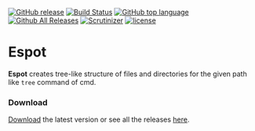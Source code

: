 [![GitHub release](https://img.shields.io/github/release/mdihos/espot.svg)](https://github.com/mdihos/espot/releases)
[![Build Status](https://scrutinizer-ci.com/g/mdihos/espot/badges/build.png?b=master)](https://scrutinizer-ci.com/g/mdihos/espot/build-status/master)
[![GitHub top language](https://img.shields.io/github/languages/top/mdihos/espot.svg)]()
[![Github All Releases](https://img.shields.io/github/downloads/mdihos/espot/total.svg)](https://github.com/mdihos/espot/releases)
[![Scrutinizer](https://img.shields.io/scrutinizer/g/mdihos/espot.svg)](https://scrutinizer-ci.com/g/mdihos/espot/)
[![license](https://img.shields.io/github/license/mdihos/espot.svg)](https://www.apache.org/licenses/LICENSE-2.0.html)
# Espot
**Espot** creates tree-like structure of files and directories for the given path like `tree` command of cmd.
### Download
[Download](https://github.com/mdihos/espot/releases/download/v1.0/Espot.zip) the latest version or see all the releases [here](https://github.com/mdihos/espot/releases).
